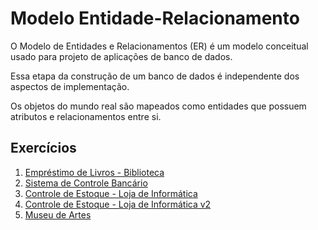 # Modelo Entidade-Relacionamento

O Modelo de Entidades e Relacionamentos (ER) é um modelo conceitual usado para projeto de aplicações de banco de dados.

Essa etapa da construção de um banco de dados é independente dos aspectos de implementação.

Os objetos do mundo real são mapeados como entidades que possuem atributos e relacionamentos entre si.

## Exercícios

1. [Empréstimo de Livros - Biblioteca](biblioteca/)
1. [Sistema de Controle Bancário](banco/)
1. [Controle de Estoque - Loja de Informática]()
1. [Controle de Estoque - Loja de Informática v2]()
1. [Museu de Artes](/museu)